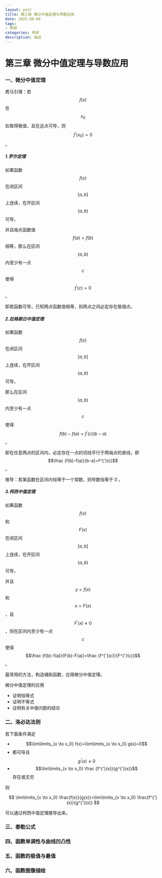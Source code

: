 ```yaml
---
layout: post
title: 第三章 微分中值定理与导数应用
date: 2025-08-04
tags:
- 考研
categories: 考研
description: 描述
---
```


# 第三章 微分中值定理与导数应用



### 一、微分中值定理

费马引理：若 $$f(x)$$ 在 $$x_0$$ 处取得极值，且在这点可导，则 $$f^{'}(x_0)=0$$ 。



##### 1.罗尔定理

如果函数 $$f(x)$$ 在闭区间 $$[a,b]$$ 上连续，在开区间 $$(a,b)$$ 可导，

并且端点函数值 $$f(a)=f(b)$$ 相等，那么在区间 $$(a,b)$$ 内至少有一点 $$c$$ 使得 $$f^{'}(c)=0$$ 。



即若函数可导，已知两点函数值相等，则两点之间必定存在极值点。

##### 2.拉格朗日中值定理

如果函数 $$f(x)$$ 在闭区间 $$[a,b]$$ 上连续，在开区间 $$(a,b)$$ 可导，

那么在区间 $$(a,b)$$ 内至少有一点 $$c$$ 使得 $$f(b)-f(a)=f^{'}(c)(b-a)$$ 。



即在任意两点的区间内，必定存在一点的切线平行于两端点的直线，即 $$\frac {f(b)-f(a)}{b-a}=f^{'}(c)$$ 。

推导：若某函数在区间内恒等于一个常数，则导数恒等于 0 。

##### 3.柯西中值定理

如果函数 $$f(x)$$ 和 $$F(x)$$ 在闭区间 $$[a,b]$$ 上连续，在开区间 $$(a,b)$$ 可导，

并且 $$y=f(x)$$ 和 $$x=F(x)$$ ，且 $$F^{'}(x) \neq 0$$ ，则在区间内至少有一点 $$c$$ 使得 $$\frac {f(b)-f(a)}{F(b)-F(a)}=\frac {f^{'}(c)}{F^{'}(c)}$$ 。



最常用的方法，构造辅助函数，应用微分中值定理。

微分中值定理的应用

- 证明恒等式
- 证明不等式
- 证明有关中值问题的结论

### 二、洛必达法则

若下面条件满足

- $$\lim\limits_{x \to x_0} f(x)=\lim\limits_{x \to x_0} g(x)=0$$
- 都可导且 $$g^{'}(x) \neq 0$$
- $$\lim\limits_{x \to x_0} \frac {f^{'}(x)}{g^{'}(x)}$$ 存在或无穷

则


$$
\lim\limits_{x \to x_0} \frac{f(x)}{g(x)}=\lim\limits_{x \to x_0} \frac{f^{'}(x)}{g^{'}(x)}
$$


可以通过柯西中值定理推导出来。



### 三、泰勒公式



### 四、函数单调性与曲线凹凸性



### 五、函数的极值与最值



### 六、函数图像描绘

